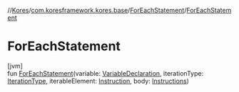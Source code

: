 //[Kores](../../../index.md)/[com.koresframework.kores.base](../index.md)/[ForEachStatement](index.md)/[ForEachStatement](-for-each-statement.md)

# ForEachStatement

[jvm]\
fun [ForEachStatement](-for-each-statement.md)(variable: [VariableDeclaration](../-variable-declaration/index.md), iterationType: [IterationType](../-iteration-type/index.md), iterableElement: [Instruction](../../com.koresframework.kores/-instruction/index.md), body: [Instructions](../../com.koresframework.kores/-instructions/index.md))
